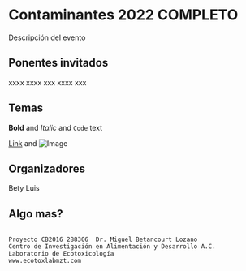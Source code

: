 # Contaminantes 2022 COMPLETO

Descripción del evento

## Ponentes invitados

xxxx
xxxx
xxx
xxxx
xxx

## Temas

**Bold** and _Italic_ and `Code` text

[Link](url) and ![Image](src)

## Organizadores
Bety
Luis

## Algo mas?
```

Proyecto CB2016 288306  Dr. Miguel Betancourt Lozano
Centro de Investigación en Alimentación y Desarrollo A.C.
Laboratorio de Ecotoxicología
www.ecotoxlabmzt.com






